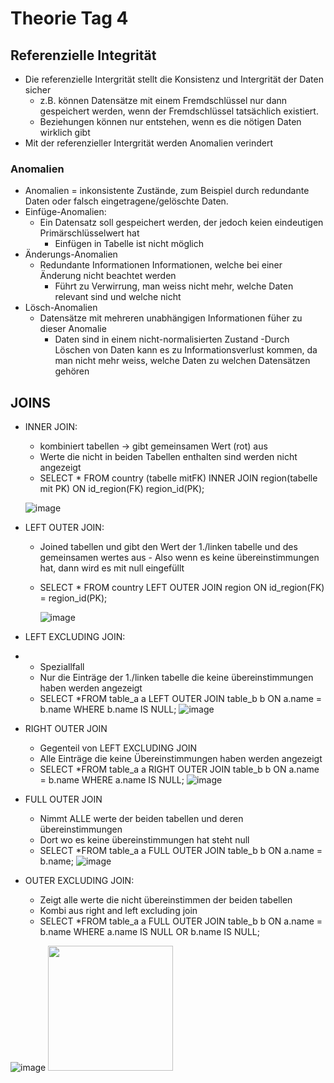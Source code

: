 # Theorie Tag 4

## Referenzielle Integrität

- Die referenzielle Intergrität stellt die Konsistenz und Intergrität der Daten sicher
    - z.B. können Datensätze mit einem Fremdschlüssel nur dann gespeichert werden, wenn der Fremdschlüssel tatsächlich existiert.
    - Beziehungen können nur entstehen, wenn es die nötigen Daten wirklich gibt
 - Mit der referenzieller Intergrität werden Anomalien verindert

### Anomalien
- Anomalien = inkonsistente Zustände, zum Beispiel durch redundante Daten oder falsch eingetragene/gelöschte Daten.
- Einfüge-Anomalien:
  - Ein Datensatz soll gespeichert werden, der jedoch keien eindeutigen Primärschlüsselwert hat
      - Einfügen in Tabelle ist nicht möglich
- Änderungs-Anomalien
  - Redundante Informationen Informationen, welche bei einer Änderung nicht beachtet werden
      - Führt zu Verwirrung, man weiss nicht mehr, welche Daten relevant sind und welche nicht
- Lösch-Anomalien
  - Datensätze mit mehreren unabhängigen Informationen füher zu dieser Anomalie
      - Daten sind in einem nicht-normalisierten Zustand
            -Durch Löschen von Daten kann es zu Informationsverlust kommen, da man nicht mehr weiss, welche Daten zu welchen Datensätzen gehören
         

   

## JOINS


- INNER JOIN:
  - kombiniert tabellen -> gibt gemeinsamen Wert (rot) aus
  - Werte die nicht in beiden Tabellen enthalten sind werden nicht angezeigt
  - SELECT * FROM country (tabelle mitFK) INNER JOIN region(tabelle mit PK) ON id_region(FK) region_id(PK);


  ![image](https://github.com/user-attachments/assets/1776f093-43cf-4379-b4e5-0589068b719f)

- LEFT OUTER JOIN:
  - Joined tabellen und gibt den Wert der 1./linken tabelle und des gemeinsamen wertes aus
        - Also wenn es keine übereinstimmungen hat, dann wird es mit null eingefüllt
  - SELECT * FROM country LEFT OUTER JOIN region ON id_region(FK) = region_id(PK);

    ![image](https://github.com/user-attachments/assets/986be096-1017-46c7-8b11-4c1d833bcbf8)

- LEFT EXCLUDING JOIN:
- 	- Speziallfall
	- Nur die Einträge der 1./linken tabelle die keine übereinstimmungen haben werden angezeigt
	- SELECT *FROM table_a a 
	LEFT OUTER JOIN table_b b
	ON a.name = b.name
WHERE b.name IS NULL;
![image](https://github.com/user-attachments/assets/73ff298d-0375-4fc5-bc54-176b2b262109)

- RIGHT OUTER JOIN
	- Gegenteil von LEFT EXCLUDING JOIN
	- Alle Einträge die keine Übereinstimmungen haben werden angezeigt
	- SELECT *FROM table_a a 
	RIGHT OUTER JOIN table_b b
	ON a.name = b.name
	WHERE a.name IS NULL;
![image](https://github.com/user-attachments/assets/c8be94ea-a817-4bca-8c78-c5483bd90933)

- FULL OUTER JOIN
	- Nimmt ALLE werte der beiden tabellen und deren übereinstimmungen
	- Dort wo es keine übereinstimmungen hat steht null
	- SELECT *FROM table_a a 
	FULL OUTER JOIN table_b b
	ON a.name = b.name;
![image](https://github.com/user-attachments/assets/db38ad62-a19e-40c1-9137-a73a19a86a75)

- OUTER EXCLUDING JOIN:
	- Zeigt alle werte die nicht übereinstimmen der beiden tabellen
	- Kombi aus right and left excluding join
	- SELECT *FROM table_a a 
	FULL OUTER JOIN table_b b
	ON a.name = b.name
WHERE a.name IS NULL OR b.name IS NULL;

![image](https://github.com/user-attachments/assets/e7304f9e-d5db-45e1-9e57-47141b8b6593)
<img src="https://github.com/user-attachments/assets/e7304f9e-d5db-45e1-9e57-47141b8b6593" width = "200">

